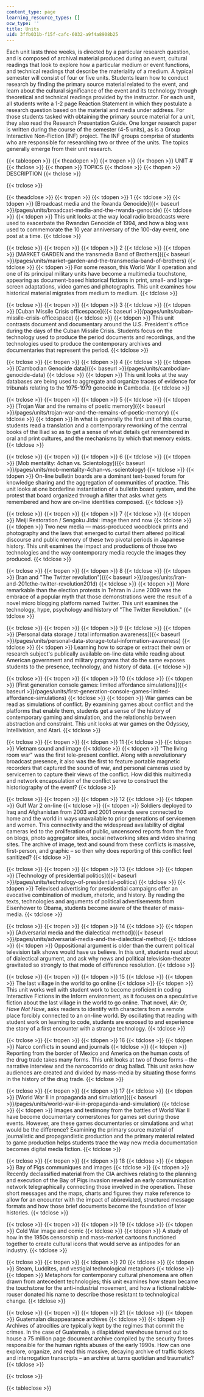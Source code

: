 ```yaml
---
content_type: page
learning_resource_types: []
ocw_type: ''
title: Units
uid: 3ffb031b-f15f-cafc-6032-a9f4a8908b25
---
```


Each unit lasts three weeks, is directed by a particular research question, and is composed of archival material produced during an event, cultural readings that look to explore how a particular medium or event functions, and technical readings that describe the materiality of a medium. A typical semester will consist of four or five units. Students learn how to conduct research by finding the primary source material related to the event, and learn about the cultural significance of the event and its technology through theoretical and technical readings provided by the instructor. For each unit, all students write a 1-2 page Reaction Statement in which they postulate a research question based on the material and media under address. For those students tasked with obtaining the primary source material for a unit, they also read the Research Presentation Guide. One longer research paper is written during the course of the semester (4-5 units), as is a Group Interactive Non-Fiction (INF) project. The INF groups comprise of students who are responsible for researching two or three of the units. The topics generally emerge from their unit research.

{{< tableopen >}}
{{< theadopen >}}
{{< tropen >}}
{{< thopen >}}
UNIT #
{{< thclose >}}
{{< thopen >}}
TOPICS
{{< thclose >}}
{{< thopen >}}
DESCRIPTION
{{< thclose >}}

{{< trclose >}}

{{< theadclose >}}
{{< tropen >}}
{{< tdopen >}}
1
{{< tdclose >}}
{{< tdopen >}}
[Broadcast media and the Rwanda Genocide]({{< baseurl >}}/pages/units/broadcast-media-and-the-rwanda-genocide)
{{< tdclose >}}
{{< tdopen >}}
This unit looks at the way local radio broadcasts were used to exacerbate the Rwandan Genocide of 1994, and how a blog was used to commemorate the 10 year anniversary of the 100-day event, one post at a time.
{{< tdclose >}}

{{< trclose >}}
{{< tropen >}}
{{< tdopen >}}
2
{{< tdclose >}}
{{< tdopen >}}
[MARKET GARDEN and the transmedia Band of Brothers]({{< baseurl >}}/pages/units/market-garden-and-the-transmedia-band-of-brothers)
{{< tdclose >}}
{{< tdopen >}}
For some reason, this World War II operation and one of its principal military units have become a multimedia touchstone, appearing as document-based historical fictions in print, small- and large-screen adaptations, video games and photographs. This unit examines how historical material migrates from medium to medium.
{{< tdclose >}}

{{< trclose >}}
{{< tropen >}}
{{< tdopen >}}
3
{{< tdclose >}}
{{< tdopen >}}
[Cuban Missile Crisis officespace]({{< baseurl >}}/pages/units/cuban-missile-crisis-officespace)
{{< tdclose >}}
{{< tdopen >}}
This unit contrasts document and documentary around the U.S. President's office during the days of the Cuban Missile Crisis. Students focus on the technology used to produce the period documents and recordings, and the technologies used to produce the contemporary archives and documentaries that represent the period.
{{< tdclose >}}

{{< trclose >}}
{{< tropen >}}
{{< tdopen >}}
4
{{< tdclose >}}
{{< tdopen >}}
[Cambodian Genocide data]({{< baseurl >}}/pages/units/cambodian-genocide-data)
{{< tdclose >}}
{{< tdopen >}}
This unit looks at the way databases are being used to aggregate and organize traces of evidence for tribunals relating to the 1975-1979 genocide in Cambodia.
{{< tdclose >}}

{{< trclose >}}
{{< tropen >}}
{{< tdopen >}}
5
{{< tdclose >}}
{{< tdopen >}}
[Trojan War and the remains of poetic memory]({{< baseurl >}}/pages/units/trojan-war-and-the-remains-of-poetic-memory)
{{< tdclose >}}
{{< tdopen >}}
In what is generally the first unit of this course, students read a translation and a contemporary reworking of the central books of the Iliad so as to get a sense of what details get remembered in oral and print cultures, and the mechanisms by which that memory exists.
{{< tdclose >}}

{{< trclose >}}
{{< tropen >}}
{{< tdopen >}}
6
{{< tdclose >}}
{{< tdopen >}}
[Mob mentality: 4chan vs. Scientology]({{< baseurl >}}/pages/units/mob-mentality-4chan-vs.-scientology)
{{< tdclose >}}
{{< tdopen >}}
On-line bulletin boards are a dominant text-based forum for knowledge sharing and the aggregation of communities of practice. This unit looks at one borderline instantiation of a bulletin board system, and the protest that board organized through a filter that asks what gets remembered and how are on-line identities composed.
{{< tdclose >}}

{{< trclose >}}
{{< tropen >}}
{{< tdopen >}}
7
{{< tdclose >}}
{{< tdopen >}}
Meiji Restoration / Sengoku Jidai: image then and now
{{< tdclose >}}
{{< tdopen >}}
Two new media — mass-produced woodblock prints and photography and the laws that emerged to curtail them altered political discourse and public memory of these two pivotal periods in Japanese history. This unit examines the impact and productions of those two technologies and the way contemporary media recycle the images they produced.
{{< tdclose >}}

{{< trclose >}}
{{< tropen >}}
{{< tdopen >}}
8
{{< tdclose >}}
{{< tdopen >}}
[Iran and "The Twitter revolution"]({{< baseurl >}}/pages/units/iran-and-201cthe-twitter-revolution201d)
{{< tdclose >}}
{{< tdopen >}}
More remarkable than the election protests in Tehran in June 2009 was the embrace of a popular myth that those demonstrations were the result of a novel micro blogging platform named Twitter. This unit examines the technology, hype, psychology and history of "The Twitter Revolution."
{{< tdclose >}}

{{< trclose >}}
{{< tropen >}}
{{< tdopen >}}
9
{{< tdclose >}}
{{< tdopen >}}
[Personal data storage / total information awareness]({{< baseurl >}}/pages/units/personal-data-storage-total-information-awareness)
{{< tdclose >}}
{{< tdopen >}}
Learning how to scrape or extract their own or research subject's publically available on-line data while reading about American government and military programs that do the same exposes students to the presence, technology, and history of data.
{{< tdclose >}}

{{< trclose >}}
{{< tropen >}}
{{< tdopen >}}
10
{{< tdclose >}}
{{< tdopen >}}
[First generation console games: limited affordance simulations]({{< baseurl >}}/pages/units/first-generation-console-games-limited-affordance-simulations)
{{< tdclose >}}
{{< tdopen >}}
War games can be read as simulations of conflict. By examining games about conflict and the platforms that enable them, students get a sense of the history of contemporary gaming and simulation, and the relationship between abstraction and constraint. This unit looks at war games on the Odyssey, Intellivision, and Atari.
{{< tdclose >}}

{{< trclose >}}
{{< tropen >}}
{{< tdopen >}}
11
{{< tdclose >}}
{{< tdopen >}}
Vietnam sound and image
{{< tdclose >}}
{{< tdopen >}}
"The living room war" was the first tele-present conflict. Along with a revolutionary broadcast presence, it also was the first to feature portable magnetic recorders that captured the sound of war, and personal cameras used by servicemen to capture their views of the conflict. How did this multimedia and network encapsulation of the conflict serve to construct the historiography of the event?
{{< tdclose >}}

{{< trclose >}}
{{< tropen >}}
{{< tdopen >}}
12
{{< tdclose >}}
{{< tdopen >}}
Gulf War 2 on-line
{{< tdclose >}}
{{< tdopen >}}
Soldiers deployed to Iraq and Afghanistan from 2003 and 2001 onwards were connected to home and the world in ways unavailable to prior generations of servicemen and women. This connectivity and the widespread availability of digital cameras led to the proliferation of public, uncensored reports from the front on blogs, photo aggregator sites, social networking sites and video sharing sites. The archive of image, text and sound from these conflicts is massive, first-person, and graphic – so then why does reporting of this conflict feel sanitized?
{{< tdclose >}}

{{< trclose >}}
{{< tropen >}}
{{< tdopen >}}
13
{{< tdclose >}}
{{< tdopen >}}
[Technology of presidential politics]({{< baseurl >}}/pages/units/technology-of-presidential-politics)
{{< tdclose >}}
{{< tdopen >}}
Televised advertising for presidential campaigns offer an evocative combination of medium, rhetoric, and history. By reading the texts, technologies and arguments of political advertisements from Eisenhower to Obama, students become aware of the theater of mass-media.
{{< tdclose >}}

{{< trclose >}}
{{< tropen >}}
{{< tdopen >}}
14
{{< tdclose >}}
{{< tdopen >}}
[Adversarial media and the dialectical method]({{< baseurl >}}/pages/units/adversarial-media-and-the-dialectical-method)
{{< tdclose >}}
{{< tdopen >}}
Oppositional argument is older than the current political television talk shows would have us believe. In this unit, students read about of dialectical argument, and ask why news and political television-theater gravitated so strongly to that mode of difference resolution.
{{< tdclose >}}

{{< trclose >}}
{{< tropen >}}
{{< tdopen >}}
15
{{< tdclose >}}
{{< tdopen >}}
The last village in the world to go online
{{< tdclose >}}
{{< tdopen >}}
This unit works well with student work to become proficient in coding Interactive Fictions in the Inform environment, as it focuses on a speculative fiction about the last village in the world to go online. That novel, _Air: Or, Have Not Have_, asks readers to identify with characters from a remote place forcibly connected to an on-line world. By oscillating that reading with student work on learning to code, students are exposed to and experience the story of a first encounter with a strange technology.
{{< tdclose >}}

{{< trclose >}}
{{< tropen >}}
{{< tdopen >}}
16
{{< tdclose >}}
{{< tdopen >}}
Narco conflicts in sound and journals
{{< tdclose >}}
{{< tdopen >}}
Reporting from the border of Mexico and America on the human costs of the drug trade takes many forms. This unit looks at two of those forms – the narrative interview and the narcocorrido or drug ballad. This unit asks how audiences are created and divided by mass-media by situating those forms in the history of the drug trade.
{{< tdclose >}}

{{< trclose >}}
{{< tropen >}}
{{< tdopen >}}
17
{{< tdclose >}}
{{< tdopen >}}
[World War II in propaganda and simulation]({{< baseurl >}}/pages/units/world-war-ii-in-propaganda-and-simulation)
{{< tdclose >}}
{{< tdopen >}}
Images and testimony from the battles of World War II have become documentary cornerstones for games set during those events. However, are these games documentaries or simulations and what would be the difference? Examining the primary source material of journalistic and propagandistic production and the primary material related to game production helps students trace the way new media documentation becomes digital media fiction.
{{< tdclose >}}

{{< trclose >}}
{{< tropen >}}
{{< tdopen >}}
18
{{< tdclose >}}
{{< tdopen >}}
Bay of Pigs communiques and images
{{< tdclose >}}
{{< tdopen >}}
Recently declassified material from the CIA archives relating to the planning and execution of the Bay of Pigs invasion revealed an early communication network telegraphically connecting those involved in the operation. These short messages and the maps, charts and figures they make reference to allow for an encounter with the impact of abbreviated, structured message formats and how those brief documents become the foundation of later histories.
{{< tdclose >}}

{{< trclose >}}
{{< tropen >}}
{{< tdopen >}}
19
{{< tdclose >}}
{{< tdopen >}}
Cold War image and comic
{{< tdclose >}}
{{< tdopen >}}
A study of how in the 1950s censorship and mass-market cartoons functioned together to create cultural icons that would serve as antipodes for an industry.
{{< tdclose >}}

{{< trclose >}}
{{< tropen >}}
{{< tdopen >}}
20
{{< tdclose >}}
{{< tdopen >}}
Steam, Luddites, and vestigial technological metaphors
{{< tdclose >}}
{{< tdopen >}}
Metaphors for contemporary cultural phenomena are often drawn from antecedent technologies; this unit examines how steam became the touchstone for the anti-industrial movement, and how a fictional rabble-rouser donated his name to describe those resistant to technological change.
{{< tdclose >}}

{{< trclose >}}
{{< tropen >}}
{{< tdopen >}}
21
{{< tdclose >}}
{{< tdopen >}}
Guatemalan disappearance archives
{{< tdclose >}}
{{< tdopen >}}
Archives of atrocities are typically kept by the regimes that commit the crimes. In the case of Guatemala, a dilapidated warehouse turned out to house a 75 million page document archive compiled by the security forces responsible for the human rights abuses of the early 1990s. How can one explore, organize, and read this massive, decaying archive of traffic tickets and interrogation transcripts – an archive at turns quotidian and traumatic?
{{< tdclose >}}

{{< trclose >}}

{{< tableclose >}}